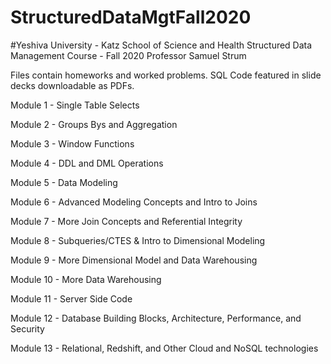 # StructuredDataMgtFall2020

#Yeshiva University - Katz School of Science and Health
Structured Data Management Course - Fall 2020
Professor Samuel Strum

Files contain homeworks and worked problems. SQL Code featured in slide decks downloadable as PDFs.

Module 1 - Single Table Selects

Module 2 - Groups Bys and Aggregation

Module 3 - Window Functions

Module 4 - DDL and DML Operations

Module 5 - Data Modeling

Module 6 - Advanced Modeling Concepts and Intro to Joins

Module 7 - More Join Concepts and Referential Integrity

Module 8 - Subqueries/CTES & Intro to Dimensional Modeling

Module 9 - More Dimensional Model and Data Warehousing

Module 10 - More Data Warehousing

Module 11 - Server Side Code

Module 12 - Database Building Blocks, Architecture, Performance, and Security

Module 13 - Relational, Redshift, and Other Cloud and NoSQL technologies
